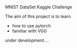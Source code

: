 

MNIST DataSet Kaggle Challenge

The aim of this project is to learn
* how to use pytorch 
* familiar with VGG

under development....

